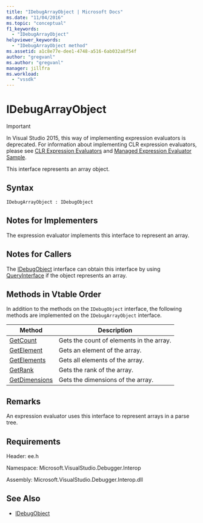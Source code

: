 ```yaml
---
title: "IDebugArrayObject | Microsoft Docs"
ms.date: "11/04/2016"
ms.topic: "conceptual"
f1_keywords:
  - "IDebugArrayObject"
helpviewer_keywords:
  - "IDebugArrayObject method"
ms.assetid: a1c8e77e-dee1-4748-a516-6ab032a8f54f
author: "gregvanl"
ms.author: "gregvanl"
manager: jillfra
ms.workload:
  - "vssdk"
---
```

# IDebugArrayObject
> [!IMPORTANT]
>  In Visual Studio 2015, this way of implementing expression evaluators is deprecated. For information about implementing CLR expression evaluators, please see [CLR Expression Evaluators](https://github.com/Microsoft/ConcordExtensibilitySamples/wiki/CLR-Expression-Evaluators) and [Managed Expression Evaluator Sample](https://github.com/Microsoft/ConcordExtensibilitySamples/wiki/Managed-Expression-Evaluator-Sample).

 This interface represents an array object.

## Syntax

```
IDebugArrayObject : IDebugObject
```

## Notes for Implementers
 The expression evaluator implements this interface to represent an array.

## Notes for Callers
 The [IDebugObject](../../../extensibility/debugger/reference/idebugobject.md) interface can obtain this interface by using [QueryInterface](/cpp/atl/queryinterface) if the object represents an array.

## Methods in Vtable Order
 In addition to the methods on the `IDebugObject` interface, the following methods are implemented on the `IDebugArrayObject` interface.

|Method|Description|
|------------|-----------------|
|[GetCount](../../../extensibility/debugger/reference/idebugarrayobject-getcount.md)|Gets the count of elements in the array.|
|[GetElement](../../../extensibility/debugger/reference/idebugarrayobject-getelement.md)|Gets an element of the array.|
|[GetElements](../../../extensibility/debugger/reference/idebugarrayobject-getelements.md)|Gets all elements of the array.|
|[GetRank](../../../extensibility/debugger/reference/idebugarrayobject-getrank.md)|Gets the rank of the array.|
|[GetDimensions](../../../extensibility/debugger/reference/idebugarrayobject-getdimensions.md)|Gets the dimensions of the array.|

## Remarks
 An expression evaluator uses this interface to represent arrays in a parse tree.

## Requirements
 Header: ee.h

 Namespace: Microsoft.VisualStudio.Debugger.Interop

 Assembly: Microsoft.VisualStudio.Debugger.Interop.dll

## See Also
- [IDebugObject](../../../extensibility/debugger/reference/idebugobject.md)